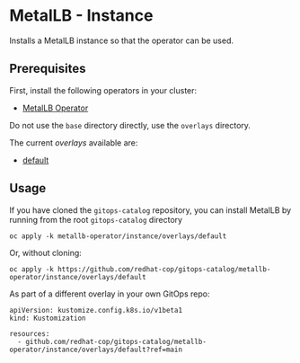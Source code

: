 # MetalLB - Instance

Installs a MetalLB instance so that the operator can be used.

## Prerequisites

First, install the following operators in your cluster:

- [MetalLB Operator](../operator)

Do not use the `base` directory directly, use the `overlays` directory.

The current *overlays* available are:
* [default](overlays/default)

## Usage

If you have cloned the `gitops-catalog` repository, you can install MetalLB by running from the root `gitops-catalog` directory

```
oc apply -k metallb-operator/instance/overlays/default
```

Or, without cloning:

```
oc apply -k https://github.com/redhat-cop/gitops-catalog/metallb-operator/instance/overlays/default
```

As part of a different overlay in your own GitOps repo:

```
apiVersion: kustomize.config.k8s.io/v1beta1
kind: Kustomization

resources:
  - github.com/redhat-cop/gitops-catalog/metallb-operator/instance/overlays/default?ref=main
```
